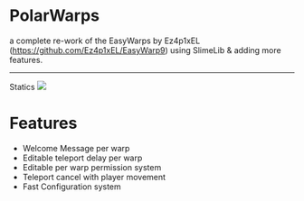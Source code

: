 # PolarWarps

a complete re-work of the EasyWarps by Ez4p1xEL (https://github.com/Ez4p1xEL/EasyWarp9) using SlimeLib & adding more features.

____

Statics
<img src="https://bstats.org/signatures/bukkit/PolarWarps.svg">

# Features
* Welcome Message per warp
* Editable teleport delay per warp
* Editable per warp permission system
* Teleport cancel with player movement
* Fast Configuration system